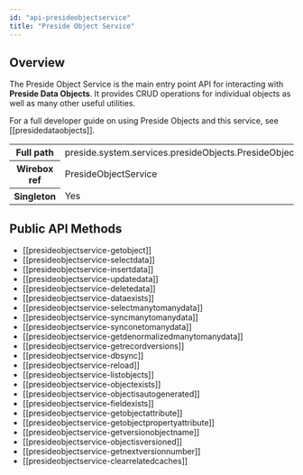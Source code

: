 ```yaml
---
id: "api-presideobjectservice"
title: "Preside Object Service"
---
```



## Overview




The Preside Object Service is the main entry point API for interacting with **Preside Data Objects**. It provides CRUD operations for individual objects as well as many other useful utilities.


For a full developer guide on using Preside Objects and this service, see [[presidedataobjects]].<div class="table-responsive"><table class="table table-condensed"><tr><th>Full path</th><td>preside.system.services.presideObjects.PresideObjectService</td></tr><tr><th>Wirebox ref</th><td>PresideObjectService</td></tr><tr><th>Singleton</th><td>Yes</td></tr></table></div>

## Public API Methods

* [[presideobjectservice-getobject]]
* [[presideobjectservice-selectdata]]
* [[presideobjectservice-insertdata]]
* [[presideobjectservice-updatedata]]
* [[presideobjectservice-deletedata]]
* [[presideobjectservice-dataexists]]
* [[presideobjectservice-selectmanytomanydata]]
* [[presideobjectservice-syncmanytomanydata]]
* [[presideobjectservice-synconetomanydata]]
* [[presideobjectservice-getdenormalizedmanytomanydata]]
* [[presideobjectservice-getrecordversions]]
* [[presideobjectservice-dbsync]]
* [[presideobjectservice-reload]]
* [[presideobjectservice-listobjects]]
* [[presideobjectservice-objectexists]]
* [[presideobjectservice-objectisautogenerated]]
* [[presideobjectservice-fieldexists]]
* [[presideobjectservice-getobjectattribute]]
* [[presideobjectservice-getobjectpropertyattribute]]
* [[presideobjectservice-getversionobjectname]]
* [[presideobjectservice-objectisversioned]]
* [[presideobjectservice-getnextversionnumber]]
* [[presideobjectservice-clearrelatedcaches]]